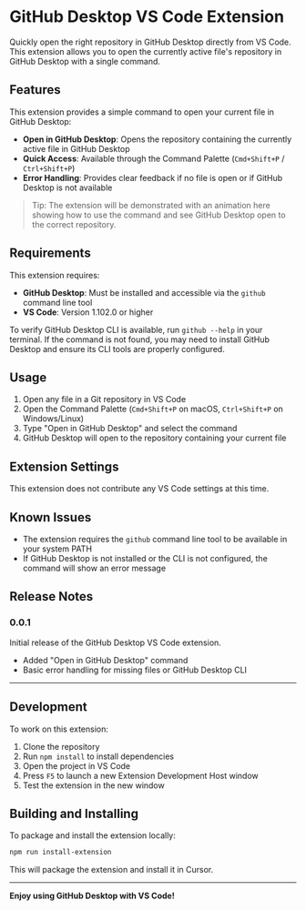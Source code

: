 # GitHub Desktop VS Code Extension

Quickly open the right repository in GitHub Desktop directly from VS Code. This extension allows you to open the currently active file's repository in GitHub Desktop with a single command.

## Features

This extension provides a simple command to open your current file in GitHub Desktop:

- **Open in GitHub Desktop**: Opens the repository containing the currently active file in GitHub Desktop
- **Quick Access**: Available through the Command Palette (`Cmd+Shift+P` / `Ctrl+Shift+P`)
- **Error Handling**: Provides clear feedback if no file is open or if GitHub Desktop is not available

<!-- TODO: Add animation showing the extension in action -->

> Tip: The extension will be demonstrated with an animation here showing how to use the command and see GitHub Desktop open to the correct repository.

## Requirements

This extension requires:

- **GitHub Desktop**: Must be installed and accessible via the `github` command line tool
- **VS Code**: Version 1.102.0 or higher

To verify GitHub Desktop CLI is available, run `github --help` in your terminal. If the command is not found, you may need to install GitHub Desktop and ensure its CLI tools are properly configured.

## Usage

1. Open any file in a Git repository in VS Code
2. Open the Command Palette (`Cmd+Shift+P` on macOS, `Ctrl+Shift+P` on Windows/Linux)
3. Type "Open in GitHub Desktop" and select the command
4. GitHub Desktop will open to the repository containing your current file

## Extension Settings

This extension does not contribute any VS Code settings at this time.

## Known Issues

- The extension requires the `github` command line tool to be available in your system PATH
- If GitHub Desktop is not installed or the CLI is not configured, the command will show an error message

## Release Notes

### 0.0.1

Initial release of the GitHub Desktop VS Code extension.

- Added "Open in GitHub Desktop" command
- Basic error handling for missing files or GitHub Desktop CLI

---

## Development

To work on this extension:

1. Clone the repository
2. Run `npm install` to install dependencies
3. Open the project in VS Code
4. Press `F5` to launch a new Extension Development Host window
5. Test the extension in the new window

## Building and Installing

To package and install the extension locally:

```bash
npm run install-extension
```

This will package the extension and install it in Cursor.

---

**Enjoy using GitHub Desktop with VS Code!**
